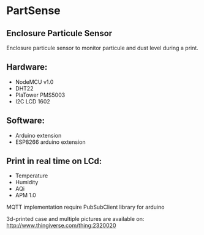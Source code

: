# PartSense
## Enclosure Particule Sensor

Enclosure particule sensor to monitor particule and dust level during a print.

## Hardware:
 * NodeMCU v1.0
 * DHT22
 * PlaTower PMS5003
 * I2C LCD 1602
  
 ## Software:
 * Arduino extension
 * ESP8266 arduino extension
  
## Print in real time on LCd:
 * Temperature
 * Humidity
 * AQi
 * APM 1.0

MQTT implementation require PubSubClient library for arduino

3d-printed case and multiple pictures are available on: 
http://www.thingiverse.com/thing:2320020
